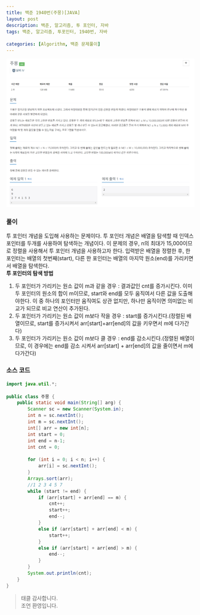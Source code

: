 ```yaml
---
title: 백준 1940번(주몽)[JAVA]
layout: post
description: 백준, 알고리즘, 투 포인터, 자바
tags: 백준, 알고리즘, 투포인터, 1940번, 자바

categories: [Algorithm, 백준 문제풀이]
---
```


![주몽](/assets/img/주몽.png)

### __풀이__
투 포인터 개념을 도입해 사용하는 문제이다. 투 포인터 개념은 배열을 탐색할 때 인덱스 포인터를 두개를 사용하여 탐색하는 개념이다. 이 문제의 경우, n의 최대가 15,000이므로 정렬을 사용해서 투 포인터 개념을 사용하고자 한다. 입력받은 배열을 정렬한 후, 한 포인터는 배열의 첫번째(start), 다른 한 포인터는 배열의 마지막 원소(end)를 가리키면서 배열을 탐색한다.<br/>
__투 포인터의 탐색 방법__ <br/> 
1. 두 포인터가 가리키는 원소 값이 m과 같을 경우 : 결과값인 cnt를 증가시킨다. 이미 두 포인터의 원소의 합이 m이므로, start와 end를 모두 움직여서 다른 값을 도출해야한다. 이 중 하나의 포인터만 움직여도 상관 없지만, 하나만 움직이면 의미없는 비교가 되므로 비교 연산이 추가된다.
1. 두 포인터가 가리키는 원소 값이 m보다 작을 경우 : start를 증가시킨다.(정렬된 배열이므로, start를 증가시켜서 arr[start]+arr[end]의 값을 키우면서 m에 다가간다)
1. 두 포인터가 가리키는 원소 값이 m보다 클 경우 : end를 감소시킨다.(정렬된 배열이므로, 이 경우에는 end를 감소 시켜서 arr[start] + arr[end]의 값을 줄이면서 m에 다가간다)

### __소스 코드__ 

```java
import java.util.*;

public class 주몽 {
	public static void main(String[] arg) {
		Scanner sc = new Scanner(System.in);
		int n = sc.nextInt();
		int m = sc.nextInt();
		int[] arr = new int[n];
		int start = 0;
		int end = n-1;
		int cnt = 0;

		for (int i = 0; i < n; i++) {
			arr[i] = sc.nextInt();
		}
		Arrays.sort(arr);
		//1 2 3 4 5 7
		while (start != end) {
			if (arr[start] + arr[end] == m) {
				cnt++;
				start++;
                end--;
			}
			else if (arr[start] + arr[end] < m) {
				start++;
			}
			else if (arr[start] + arr[end] > m) {
				end--;
			}
		}
		System.out.println(cnt);
	}
}

```

> 태클 감사합니다.<br/>
> 조언 환영입니다.
